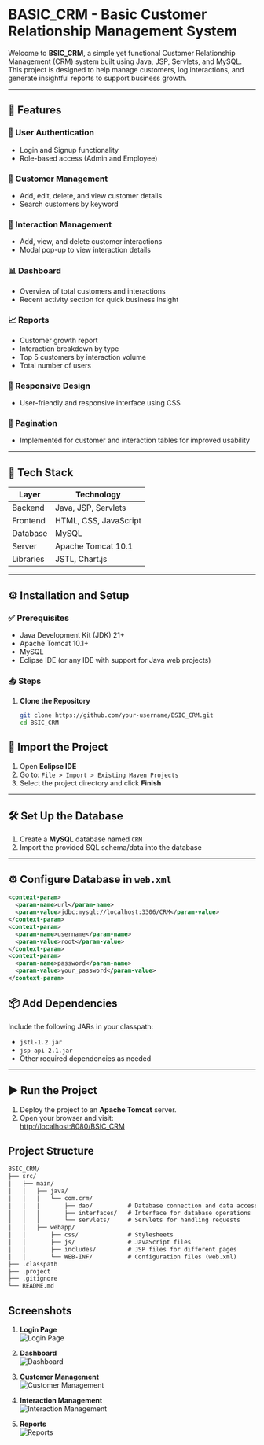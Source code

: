 # BASIC_CRM - Basic Customer Relationship Management System

Welcome to **BSIC_CRM**, a simple yet functional Customer Relationship Management (CRM) system built using Java, JSP, Servlets, and MySQL. This project is designed to help manage customers, log interactions, and generate insightful reports to support business growth.

---

## 🚀 Features

### 🔐 User Authentication
- Login and Signup functionality
- Role-based access (Admin and Employee)

### 👥 Customer Management
- Add, edit, delete, and view customer details
- Search customers by keyword

### 💬 Interaction Management
- Add, view, and delete customer interactions
- Modal pop-up to view interaction details

### 📊 Dashboard
- Overview of total customers and interactions
- Recent activity section for quick business insight

### 📈 Reports
- Customer growth report
- Interaction breakdown by type
- Top 5 customers by interaction volume
- Total number of users

### 📱 Responsive Design
- User-friendly and responsive interface using CSS

### 📄 Pagination
- Implemented for customer and interaction tables for improved usability

---

## 🧰 Tech Stack

| Layer       | Technology                     |
|-------------|--------------------------------|
| Backend     | Java, JSP, Servlets            |
| Frontend    | HTML, CSS, JavaScript          |
| Database    | MySQL                          |
| Server      | Apache Tomcat 10.1             |
| Libraries   | JSTL, Chart.js                 |

---

## ⚙️ Installation and Setup

### ✅ Prerequisites
- Java Development Kit (JDK) 21+
- Apache Tomcat 10.1+
- MySQL
- Eclipse IDE (or any IDE with support for Java web projects)

### 📥 Steps

1. **Clone the Repository**
   ```bash
   git clone https://github.com/your-username/BSIC_CRM.git
   cd BSIC_CRM

## 🚀 Import the Project

1. Open **Eclipse IDE**
2. Go to: `File > Import > Existing Maven Projects`
3. Select the project directory and click **Finish**

---

## 🛠️ Set Up the Database

1. Create a **MySQL** database named `CRM`
2. Import the provided SQL schema/data into the database

---

## ⚙️ Configure Database in `web.xml`

```xml
<context-param>
  <param-name>url</param-name>
  <param-value>jdbc:mysql://localhost:3306/CRM</param-value>
</context-param>
<context-param>
  <param-name>username</param-name>
  <param-value>root</param-value>
</context-param>
<context-param>
  <param-name>password</param-name>
  <param-value>your_password</param-value>
</context-param>
```
## 📦 Add Dependencies

Include the following JARs in your classpath:

- `jstl-1.2.jar`  
- `jsp-api-2.1.jar`  
- Other required dependencies as needed

---

## ▶️ Run the Project

1. Deploy the project to an **Apache Tomcat** server.
2. Open your browser and visit:  
   [http://localhost:8080/BSIC_CRM](http://localhost:8080/BSIC_CRM)
   
## Project Structure
```xml
BSIC_CRM/
├── src/
│   ├── main/
│   │   ├── java/
│   │   │   └── com.crm/
│   │   │       ├── dao/          # Database connection and data access logic
│   │   │       ├── interfaces/   # Interface for database operations
│   │   │       └── servlets/     # Servlets for handling requests
│   │   ├── webapp/
│   │       ├── css/              # Stylesheets
│   │       ├── js/               # JavaScript files
│   │       ├── includes/         # JSP files for different pages
│   │       └── WEB-INF/          # Configuration files (web.xml)
├── .classpath
├── .project
├── .gitignore
└── README.md
```
## Screenshots

1. **Login Page**  
   ![Login Page](https://via.placeholder.com/800x400?text=Login+Page)

2. **Dashboard**  
   ![Dashboard](https://via.placeholder.com/800x400?text=Dashboard)

3. **Customer Management**  
   ![Customer Management](https://via.placeholder.com/800x400?text=Customer+Management)

4. **Interaction Management**  
   ![Interaction Management](https://via.placeholder.com/800x400?text=Interaction+Management)

5. **Reports**  
   ![Reports](https://via.placeholder.com/800x400?text=Reports)
